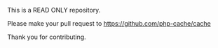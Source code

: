 This is a READ ONLY repository.

Please make your pull request to https://github.com/php-cache/cache

Thank you for contributing.
